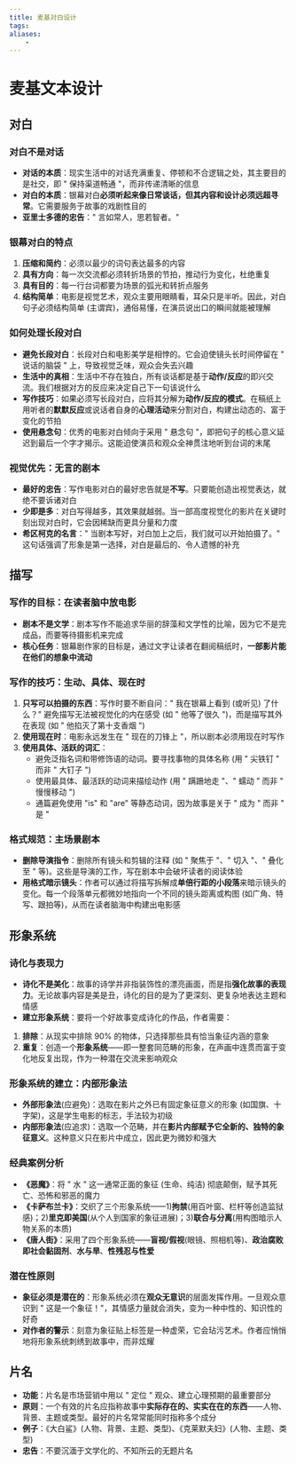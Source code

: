 ```yaml
---
title: 麦基对白设计
tags:
aliases: 
    -
---
```


# 麦基文本设计

## 对白

### 对白不是对话

- **对话的本质**：现实生活中的对话充满重复、停顿和不合逻辑之处，其主要目的是社交，即 " 保持渠道畅通 "，而非传递清晰的信息
- **对白的本质**：银幕对白**必须听起来像日常谈话，但其内容和设计必须远超寻常**。它需要服务于故事的戏剧性目的
- **亚里士多德的忠告**：" 言如常人，思若智者。"

### 银幕对白的特点

1. **压缩和简约**：必须以最少的词句表达最多的内容
2. **具有方向**：每一次交流都必须转折场景的节拍，推动行为变化，杜绝重复
3. **具有目的**：每一行台词都要为场景的弧光和转折点服务
4. **结构简单**：电影是视觉艺术，观众主要用眼睛看，耳朵只是半听。因此，对白句子必须结构简单 (主谓宾)，通俗易懂，在演员说出口的瞬间就能被理解

### 如何处理长段对白

- **避免长段对白**：长段对白和电影美学是相悖的。它会迫使镜头长时间停留在 " 说话的脑袋 " 上，导致视觉乏味，观众会失去兴趣
- **生活中的真相**：生活中不存在独白，所有谈话都是基于**动作/反应**的即兴交流。我们根据对方的反应来决定自己下一句该说什么
- **写作技巧**：如果必须写长段对白，应将其分解为**动作/反应的模式**。在稿纸上用听者的**默默反应**或说话者自身的**心理活动**来分割对白，构建出动态的、富于变化的节拍
- **使用悬念句**：优秀的电影对白倾向于采用 " 悬念句 "，即把句子的核心意义延迟到最后一个字才揭示。这能迫使演员和观众全神贯注地听到台词的末尾

### 视觉优先：无言的剧本

- **最好的忠告**：写作电影对白的最好忠告就是**不写**。只要能创造出视觉表达，就绝不要诉诸对白
- **少即是多**：对白写得越多，其效果就越弱。当一部高度视觉化的影片在关键时刻出现对白时，它会因稀缺而更具分量和力度
- **希区柯克的名言**：" 当剧本写好，对白加上之后，我们就可以开始拍摄了。" 这句话强调了形象是第一选择，对白是最后的、令人遗憾的补充

## 描写

### 写作的目标：在读者脑中放电影

- **剧本不是文学**：剧本写作不能追求华丽的辞藻和文学性的比喻，因为它不是完成品，而要等待摄影机来完成
- **核心任务**：银幕剧作家的目标是，通过文字让读者在翻阅稿纸时，**一部影片能在他们的想象中流动**

### 写作的技巧：生动、具体、现在时

1. **只写可以拍摄的东西**：写作时要不断自问：" 我在银幕上看到 (或听见) 了什么？" 避免描写无法被视觉化的内在感受 (如 " 他等了很久 ")，而是描写其外在表现 (如 " 他掐灭了第十支香烟 ")
2. **使用现在时**：电影永远发生在 " 现在的刀锋上 "，所以剧本必须用现在时写作
3. **使用具体、活跃的词汇**：
    - 避免泛指名词和带修饰语的动词。要寻找事物的具体名称 (用 " 尖铁钉 " 而非 " 大钉子 ")
    - 使用最具体、最活跃的动词来描绘动作 (用 " 蹒跚地走 "、" 蠕动 " 而非 " 慢慢移动 ")
    - 通篇避免使用 "is" 和 "are" 等静态动词，因为故事是关于 " 成为 " 而非 " 是 "

### 格式规范：主场景剧本

- **删除导演指令**：删除所有镜头和剪辑的注释 (如 " 聚焦于 "、" 切入 "、" 叠化至 " 等)。这些是导演的工作，写在剧本中会破坏读者的阅读体验
- **用格式暗示镜头**：作者可以通过将描写拆解成**单倍行距的小段落**来暗示镜头的变化。每一个段落单元都微妙地指向一个不同的镜头距离或构图 (如广角、特写、跟拍等)，从而在读者脑海中构建出电影感

## 形象系统

### 诗化与表现力

- **诗化不是美化**：故事的诗学并非指装饰性的漂亮画面，而是指**强化故事的表现力**。无论故事内容是美是丑，诗化的目的是为了更深刻、更复杂地表达主题和情感
- **建立形象系统**：要将一个好故事变成诗化的作品，作者需要：
1. **排除**：从现实中排除 90% 的物体，只选择那些具有恰当象征内涵的意象
2. **重复**：创造一个**形象系统**——即一整套同范畴的形象，在声画中连贯而富于变化地反复出现，作为一种潜在交流来影响观众

### 形象系统的建立：内部形象法

- **外部形象法**(应避免)：选取在影片之外已有固定象征意义的形象 (如国旗、十字架)，这是学生电影的标志，手法较为初级
- **内部形象法**(应追求)：选取一个范畴，并在**影片内部赋予它全新的、独特的象征意义**。这种意义只在影片中成立，因此更为微妙和强大

### 经典案例分析

- **《恶魔》**：将 " 水 " 这一通常正面的象征 (生命、纯洁) 彻底颠倒，赋予其死亡、恐怖和邪恶的魔力
- **《卡萨布兰卡》**：交织了三个形象系统——1)**拘禁**(用百叶窗、栏杆等创造监狱感)；2)**里克即美国**(从个人到国家的象征进展)；3)**联合与分离**(用构图暗示人物关系的本质)
- **《唐人街》**：采用了四个形象系统——**盲视/假视**(眼镜、照相机等)、**政治腐败即社会黏固剂**、**水与旱**、**性残忍与性爱**

### 潜在性原则

- **象征必须是潜在的**：形象系统必须在**观众无意识**的层面发挥作用。一旦观众意识到 " 这是一个象征！"，其情感力量就会消失，变为一种中性的、知识性的好奇
- **对作者的警示**：刻意为象征贴上标签是一种虚荣，它会玷污艺术。作者应悄悄地将形象系统刺绣到故事中，而非炫耀

## 片名

- **功能**：片名是市场营销中用以 " 定位 " 观众、建立心理预期的最重要部分
- **原则**：一个有效的片名应指称故事中**实际存在的、实实在在的东西**——人物、背景、主题或类型。最好的片名常常能同时指称多个成分
- **例子**：《大白鲨》(人物、背景、主题、类型)、《克莱默夫妇》(人物、主题、类型)
- **忠告**：不要沉湎于文学化的、不知所云的无题片名